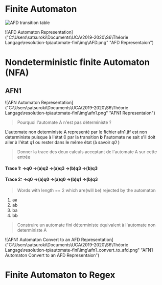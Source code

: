# Finite Automaton

![AFD transition table]("C:\Users\satsuroki\Pictures\AFD.png" "AFD transition table")


![AFD Automaton Representation]("C:\Users\satsuroki\Documents\UCA\2019-2020\S6\Théorie Langage\resolution-tp\automate-fini\img\AFD.png" "AFD Representaion")

# Nondeterministic finite Automaton (NFA)

## AFN1


![AFN Automaton Representation]("C:\Users\satsuroki\Documents\UCA\2019-2020\S6\Théorie Langage\resolution-tp\automate-fini\img\afn1.png" "AFN1 Representaion")

> Pourquoi l'automate A n'est pas déterministe ?

L'automate non deterministe A representé par le fichier afn1.jff est non deterministe puisque à l'état 0 par la transition ***b*** l'automate ne sait s'il doit aller à l'état *q1* ou rester dans le même état (à savoir *q0* )

> Donner la trace des deux calculs acceptant de l'automate A sur cette entrée

#### Trace 1: ->q0 ->(a)q2 ->(a)q3 ->(b)q3 ->(b)q3

#### Trace 2: ->q0 ->(a)q0 ->(a)q0 ->(b)q1 ->(b)q3 

> Words with length == 2 which are(will be) rejected by the automaton

1. aa
1. ab
1. ba
1. bb

> Construire un automate fini déterministe équivalent à l'automate non deterministe A

![AFN1 Automaton Convert to an AFD Representation]("C:\Users\satsuroki\Documents\UCA\2019-2020\S6\Théorie Langage\resolution-tp\automate-fini\img\afn1_convert_to_afd.png" "AFN1 Automaton Convert to an AFD Representaion")

# Finite Automaton to Regex


